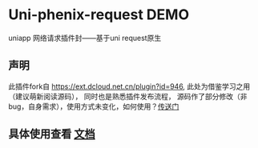 # Uni-phenix-request DEMO

uniapp 网络请求插件封——基于uni request原生

## 声明

此插件fork自  https://ext.dcloud.net.cn/plugin?id=946,  此处为借鉴学习之用（建议萌新阅读源码），
同时也是熟悉插件发布流程， 源码作了部分修改（非bug，自身需求），使用方式未变化，如何使用？[传送门]( https://ext.dcloud.net.cn/plugin?id=946)

## 具体使用查看 [文档](./hooks/README.md)

